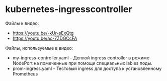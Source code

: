 # kubernetes-ingresscontroller
Файлы к видео:
* https://youtu.be/-kUr-sExQtg
* https://youtu.be/ac-7ZDGCcFA

Файлы, используемые в видео:

* my-ingress-controller.yaml - Деплой ingress controller в режиме NodePort на помеченные при помощи специальных lables поды.
* prom-ingress.yaml - Тестовый ingress для доступа к установленному Prometheus

